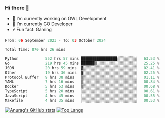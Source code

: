 ### Hi there 👋 

- 🔭 I’m currently working on OWL Development
- 🌱 I’m currently GO Developer
-  ⚡ Fun fact: Gaming
  
  <!--
- 👯 I’m looking to collaborate on ...
- 🤔 I’m looking for help with ...
- 💬 Ask me about ...
- 📫 How to reach me: ...
- 😄 Pronouns: ...
-->

<!--START_SECTION:waka-->

```python
From: 06 September 2023 - To: 03 October 2024

Total Time: 870 hrs 26 mins

Python            552 hrs 57 mins ████████████████░░░░░░░░░   63.53 %
Go                219 hrs 45 mins ██████▒░░░░░░░░░░░░░░░░░░   25.25 %
JSON              20 hrs 59 mins  ▓░░░░░░░░░░░░░░░░░░░░░░░░   02.41 %
Other             19 hrs 36 mins  ▓░░░░░░░░░░░░░░░░░░░░░░░░   02.25 %
Protocol Buffer   9 hrs 38 mins   ▒░░░░░░░░░░░░░░░░░░░░░░░░   01.11 %
YAML              7 hrs 16 mins   ▒░░░░░░░░░░░░░░░░░░░░░░░░   00.84 %
Docker            5 hrs 53 mins   ▒░░░░░░░░░░░░░░░░░░░░░░░░   00.68 %
TypeScript        5 hrs 20 mins   ░░░░░░░░░░░░░░░░░░░░░░░░░   00.61 %
JavaScript        4 hrs 45 mins   ░░░░░░░░░░░░░░░░░░░░░░░░░   00.55 %
Makefile          4 hrs 35 mins   ░░░░░░░░░░░░░░░░░░░░░░░░░   00.53 %
```

<!--END_SECTION:waka-->

[![Anurag's GitHub stats](https://github-readme-stats.vercel.app/api?username=aebalz&show_icons=true&theme=codeSTACKr)](https://github.com/anuraghazra/github-readme-stats)
[![Top Langs](https://github-readme-stats.vercel.app/api/top-langs/?username=aebalz&layout=compact&card_width=350&theme=codeSTACKr)](https://github.com/anuraghazra/github-readme-stats)
<!-- [![Readme Card](https://github-readme-stats.vercel.app/api/pin/?username=aebalz&repo=go-gin-gone&show_owner=true)](https://github.com/anuraghazra/github-readme-stats)-->
